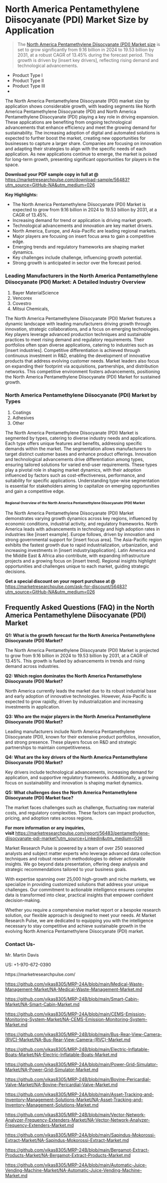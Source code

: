 
<h1>North America Pentamethylene Diisocyanate (PDI) Market&nbsp;Size by Application</h1><blockquote><p>The <a href="https://marketresearchpulse.com/download-sample/56483?utm_source=GitHub-NA&amp;utm_medium=026">North America Pentamethylene Diisocyanate (PDI) Market size</a> is set to grow significantly from 9.16 billion in 2024 to 19.53 billion by 2031, at a robust CAGR of 13.45% during the forecast period. This growth is driven by [insert key drivers], reflecting rising demand and technological advancements.</p></blockquote><ul><li>Product Type I <li> Product Type II <li> Product Type III <li> </li></ul><p>The North America Pentamethylene Diisocyanate (PDI) market size by application shows considerable growth, with leading segments like North America Pentamethylene Diisocyanate (PDI) and North America Pentamethylene Diisocyanate (PDI) playing a key role in driving expansion. These applications are benefiting from ongoing technological advancements that enhance efficiency and meet the growing demand for sustainability. The increasing adoption of digital and automated solutions is expected to further boost the market, creating new opportunities for businesses to capture a larger share. Companies are focusing on innovation and adapting their strategies to align with the specific needs of each application. As new applications continue to emerge, the market is poised for long-term growth, presenting significant opportunities for players in the space.</p><p><strong>Download your PDF sample copy in full at @ </strong><a href="https://marketresearchpulse.com/download-sample/56483?utm_source=GitHub-NA&amp;utm_medium=026">https://marketresearchpulse.com/download-sample/56483?utm_source=GitHub-NA&amp;utm_medium=026</a></p><p><strong>Key Highlights: </strong></p><ul><li>The North America Pentamethylene Diisocyanate (PDI) Market is expected to grow from 9.16 billion in 2024 to 19.53 billion by 2031, at a CAGR of 13.45%.</li><li>Increasing demand for trend or application is driving market growth.</li><li>Technological advancements and innovation are key market drivers.</li><li>North America, Europe, and Asia-Pacific are leading regional markets.</li><li>Major players are focusing on insert focus area to gain a competitive edge.</li><li>Emerging trends and regulatory frameworks are shaping market dynamics.</li><li>Key challenges include challenge, influencing growth potential.</li><li>Strong growth is anticipated in sector over the forecast period.</li></ul><h3>Leading Manufacturers in the North America Pentamethylene Diisocyanate (PDI) Market: A Detailed Industry Overview</h3><ol><li>Bayer MaterialScience</li><li>Vencorex</li><li>Covestro</li><li>Mitsui Chemicals,</li></ol><div class="flex max-w-full flex-col flex-grow"><div class="min-h-8 text-message flex w-full flex-col items-end gap-2 whitespace-normal break-words [.text-message+&amp;]:mt-5" dir="auto" data-message-author-role="assistant" data-message-id="fd8432e4-4910-450d-b182-61b7bfb0a01f" data-message-model-slug="gpt-4o"><div class="flex w-full flex-col gap-1 empty:hidden first:pt-[3px]"><div class="markdown prose w-full break-words dark:prose-invert light"><p>The North America Pentamethylene Diisocyanate (PDI) Market features a dynamic landscape with leading manufacturers driving growth through innovation, strategic collaborations, and a focus on emerging technologies. Key players leverage advanced production techniques and sustainable practices to meet rising demand and regulatory requirements. Their portfolios often span diverse applications, catering to industries such as [insert industries]. Competitive differentiation is achieved through continuous investment in R&amp;D, enabling the development of innovative products that address evolving customer needs. Market leaders also focus on expanding their footprint via acquisitions, partnerships, and distribution networks. This competitive environment fosters advancements, positioning the North America Pentamethylene Diisocyanate (PDI) Market for sustained growth.</p></div></div></div></div><h3>North America Pentamethylene Diisocyanate (PDI) Market by Types</h3><ol><li>Coatings <li> Adhesives <li> Other</li></ol><div class="flex max-w-full flex-col flex-grow"><div class="min-h-8 text-message flex w-full flex-col items-end gap-2 whitespace-normal break-words [.text-message+&amp;]:mt-5" dir="auto" data-message-author-role="assistant" data-message-id="084470be-0bb7-4664-bddf-5156b4f41249" data-message-model-slug="gpt-4o-mini"><div class="flex w-full flex-col gap-1 empty:hidden first:pt-[3px]"><div class="markdown prose w-full break-words dark:prose-invert light"><p>The North America Pentamethylene Diisocyanate (PDI) Market is segmented by types, catering to diverse industry needs and applications. Each type offers unique features and benefits, addressing specific demands within the market. The segmentation allows manufacturers to target distinct customer bases and enhance product offerings. Innovation and technological advancements drive differentiation among types, ensuring tailored solutions for varied end-user requirements. These types play a pivotal role in shaping market dynamics, with their adoption influenced by factors such as cost-effectiveness, performance, and suitability for specific applications. Understanding type-wise segmentation is essential for stakeholders aiming to capitalize on emerging opportunities and gain a competitive edge.</p></div></div></div></div><h3><span style="font-size: 11px;">Regional Overview of the North America Pentamethylene Diisocyanate (PDI) Market</span></h3><div class="flex max-w-full flex-col flex-grow"><div class="min-h-8 text-message flex w-full flex-col items-end gap-2 whitespace-normal break-words [.text-message+&amp;]:mt-5" dir="auto" data-message-author-role="assistant" data-message-id="e9038762-ce64-4e30-91c9-9bd413514231" data-message-model-slug="gpt-4o-mini"><div class="flex w-full flex-col gap-1 empty:hidden first:pt-[3px]"><div class="markdown prose w-full break-words dark:prose-invert light"><p>The North America Pentamethylene Diisocyanate (PDI) Market demonstrates varying growth dynamics across key regions, influenced by economic conditions, industrial activity, and regulatory frameworks. North America leads with advancements in technology and high adoption rates in industries like [insert example]. Europe follows, driven by innovation and strong governmental support for [insert focus area]. The Asia-Pacific region exhibits the fastest growth due to rapid industrialization, urbanization, and increasing investments in [insert industry/application]. Latin America and the Middle East &amp; Africa also contribute, with expanding infrastructure projects and a growing focus on [insert trend]. Regional insights highlight opportunities and challenges unique to each market, guiding strategic decisions.</p></div></div></div></div><p><strong>Get a special discount on your report purchase at @ </strong><a href="https://marketresearchpulse.com/ask-for-discount/56483?utm_source=GitHub-NA&amp;utm_medium=026">https://marketresearchpulse.com/ask-for-discount/56483?utm_source=GitHub-NA&amp;utm_medium=026</a></p><h2>Frequently Asked Questions (FAQ) in the North America Pentamethylene Diisocyanate (PDI) Market</h2><p><strong>Q1: What is the growth forecast for the North America Pentamethylene Diisocyanate (PDI) Market?</strong></p><p>The North America Pentamethylene Diisocyanate (PDI) Market is projected to grow from 9.16 billion in 2024 to 19.53 billion by 2031, at a CAGR of 13.45%. This growth is fueled by advancements in trends and rising demand across industries.</p><p><strong>Q2: Which region dominates the North America Pentamethylene Diisocyanate (PDI) Market?</strong></p><p>North America currently leads the market due to its robust industrial base and early adoption of innovative technologies. However, Asia-Pacific is expected to grow rapidly, driven by industrialization and increasing investments in application.</p><p><strong>Q3: Who are the major players in the North America Pentamethylene Diisocyanate (PDI) Market?</strong></p><p>Leading manufacturers include North America Pentamethylene Diisocyanate (PDI), known for their extensive product portfolios, innovation, and strong presence. These players focus on R&amp;D and strategic partnerships to maintain competitiveness.</p><p><strong>Q4: What are the key drivers of the North America Pentamethylene Diisocyanate (PDI) Market?</strong></p><p>Key drivers include technological advancements, increasing demand for application, and supportive regulatory frameworks. Additionally, a growing focus on sustainability and innovation is shaping market dynamics.</p><p><strong>Q5: What challenges does the North America Pentamethylene Diisocyanate (PDI) Market face?</strong></p><p>The market faces challenges such as challenge, fluctuating raw material costs, and regulatory complexities. These factors can impact production, pricing, and adoption rates across regions.</p><p><strong>For more information or any inquiries, visit&nbsp;</strong><a href="https://marketresearchpulse.com/report/56483/pentamethylene-diisocyanate-pdi-market?utm_source=Linkedin&utm_medium=026">https://marketresearchpulse.com/report/56483/pentamethylene-diisocyanate-pdi-market?utm_source=Linkedin&utm_medium=026</a></p><p>Market Research Pulse is powered by a team of over 250 seasoned analysts and subject matter experts who leverage advanced data collection techniques and robust research methodologies to deliver actionable insights. We go beyond data presentation, offering deep analysis and strategic recommendations tailored to your business goals.</p><p>With expertise spanning over 25,000 high-growth and niche markets, we specialize in providing customized solutions that address your unique challenges. Our commitment to actionable intelligence ensures complex data is transformed into clear, practical insights that empower confident decision-making.</p><p>Whether you require a comprehensive market report or a bespoke research solution, our flexible approach is designed to meet your needs. At Market Research Pulse, we are dedicated to equipping you with the intelligence necessary to stay competitive and achieve sustainable growth in the evolving North America Pentamethylene Diisocyanate (PDI) market.</p><h3><strong>Contact Us-</strong></h3><p>Mr. Martin Davis</p><p>US: +1-970-672-0390</p><p>https://marketresearchpulse.com/</p><p><a href="https://github.com/vikas8305/MRP-24A/blob/main/Medical-Waste-Management-Market/NA-Medical-Waste-Management-Market.md">https://github.com/vikas8305/MRP-24A/blob/main/Medical-Waste-Management-Market/NA-Medical-Waste-Management-Market.md</a></p><p><a href="https://github.com/vikas8305/MRP-24B/blob/main/Smart-Cabin-Market/NA-Smart-Cabin-Market.md">https://github.com/vikas8305/MRP-24B/blob/main/Smart-Cabin-Market/NA-Smart-Cabin-Market.md</a></p><p><a href="https://github.com/vikas8305/MRP-24A/blob/main/CEMS-Emission-Monitoring-System-Market/NA-CEMS-Emission-Monitoring-System-Market.md">https://github.com/vikas8305/MRP-24A/blob/main/CEMS-Emission-Monitoring-System-Market/NA-CEMS-Emission-Monitoring-System-Market.md</a></p><p><a href="https://github.com/vikas8305/MRP-24B/blob/main/Bus-Rear-View-Camera-(RVC)-Market/NA-Bus-Rear-View-Camera-(RVC)-Market.md">https://github.com/vikas8305/MRP-24B/blob/main/Bus-Rear-View-Camera-(RVC)-Market/NA-Bus-Rear-View-Camera-(RVC)-Market.md</a></p><p><a href="https://github.com/vikas8305/MRP-24B/blob/main/Electric-Inflatable-Boats-Market/NA-Electric-Inflatable-Boats-Market.md">https://github.com/vikas8305/MRP-24B/blob/main/Electric-Inflatable-Boats-Market/NA-Electric-Inflatable-Boats-Market.md</a></p><p><a href="https://github.com/vikas8305/MRP-24A/blob/main/Power-Grid-Simulator-Market/NA-Power-Grid-Simulator-Market.md">https://github.com/vikas8305/MRP-24A/blob/main/Power-Grid-Simulator-Market/NA-Power-Grid-Simulator-Market.md</a></p><p><a href="https://github.com/vikas8305/MRP-24B/blob/main/Bovine-Pericardial-Valve-Market/NA-Bovine-Pericardial-Valve-Market.md">https://github.com/vikas8305/MRP-24B/blob/main/Bovine-Pericardial-Valve-Market/NA-Bovine-Pericardial-Valve-Market.md</a></p><p><a href="https://github.com/vikas8305/MRP-24A/blob/main/Asset-Tracking-and-Inventory-Management-Solutions-Market/NA-Asset-Tracking-and-Inventory-Management-Solutions-Market.md">https://github.com/vikas8305/MRP-24A/blob/main/Asset-Tracking-and-Inventory-Management-Solutions-Market/NA-Asset-Tracking-and-Inventory-Management-Solutions-Market.md</a></p><p><a href="https://github.com/vikas8305/MRP-24B/blob/main/Vector-Network-Analyzer-Frequency-Extenders-Market/NA-Vector-Network-Analyzer-Frequency-Extenders-Market.md">https://github.com/vikas8305/MRP-24B/blob/main/Vector-Network-Analyzer-Frequency-Extenders-Market/NA-Vector-Network-Analyzer-Frequency-Extenders-Market.md</a></p><p><a href="https://github.com/vikas8305/MRP-24A/blob/main/Sapindus-Mokorossi-Extract-Market/NA-Sapindus-Mokorossi-Extract-Market.md">https://github.com/vikas8305/MRP-24A/blob/main/Sapindus-Mokorossi-Extract-Market/NA-Sapindus-Mokorossi-Extract-Market.md</a></p><p><a href="https://github.com/vikas8305/MRP-24B/blob/main/Bergamot-Extract-Products-Market/NA-Bergamot-Extract-Products-Market.md">https://github.com/vikas8305/MRP-24B/blob/main/Bergamot-Extract-Products-Market/NA-Bergamot-Extract-Products-Market.md</a></p><p><a href="https://github.com/vikas8305/MRP-24A/blob/main/Automatic-Juice-Vending-Machine-Market/NA-Automatic-Juice-Vending-Machine-Market.md">https://github.com/vikas8305/MRP-24A/blob/main/Automatic-Juice-Vending-Machine-Market/NA-Automatic-Juice-Vending-Machine-Market.md</a></p>
